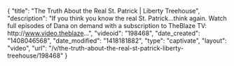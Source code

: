 {
    "title": "The Truth About the Real St. Patrick | Liberty Treehouse",
    "description": "If you think you know the real St. Patrick...think again. Watch full episodes of Dana on demand with a subscription to TheBlaze TV: http:\/\/www.video.theblaze...",
    "videoid": "198468",
    "date_created": "1408046568",
    "date_modified": "1418181882",
    "type": "captivate",
    "layout": "video",
    "url": "\/v\/the-truth-about-the-real-st-patrick-liberty-treehouse\/198468"
}